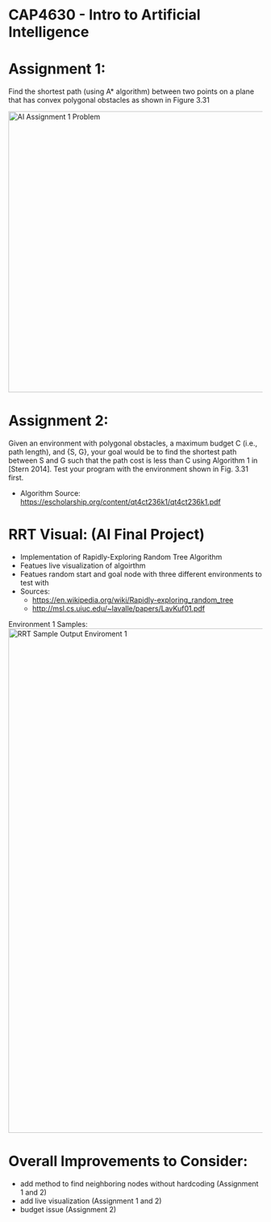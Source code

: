 # CAP4630 - Intro to Artificial Intelligence

# Assignment 1: 
Find the shortest path (using A* algorithm) between two points on a plane that has convex polygonal obstacles as shown in Figure 3.31

<img width="556" alt="AI Assignment 1 Problem" src="https://user-images.githubusercontent.com/34103060/116801263-25de9700-aad6-11eb-975b-ea0902356b7a.png">


# Assignment 2: 
Given an environment with polygonal obstacles, a maximum budget C (i.e., path length), and {S, G}, your goal would be to find the shortest path between S and G such that the path cost is less than C using Algorithm 1 in [Stern 2014].
Test your program with the environment shown in Fig. 3.31 first.

  - Algorithm Source: https://escholarship.org/content/qt4ct236k1/qt4ct236k1.pdf
  
# RRT Visual: (AI Final Project)
  - Implementation of Rapidly-Exploring Random Tree Algorithm
  - Featues live visualization of algoirthm
  - Featues random start and goal node with three different environments to test with
  - Sources: 
    - https://en.wikipedia.org/wiki/Rapidly-exploring_random_tree
    - http://msl.cs.uiuc.edu/~lavalle/papers/LavKuf01.pdf

Environment 1 Samples:
<img width="998" alt="RRT Sample Output Enviroment 1" src="https://user-images.githubusercontent.com/34103060/116826483-363c5380-ab62-11eb-8f99-604cbdbdac68.png">


# Overall Improvements to Consider: 
  - add method to find neighboring nodes without hardcoding (Assignment 1 and 2)
  - add live visualization (Assignment 1 and 2)
  - budget issue (Assignment 2)
